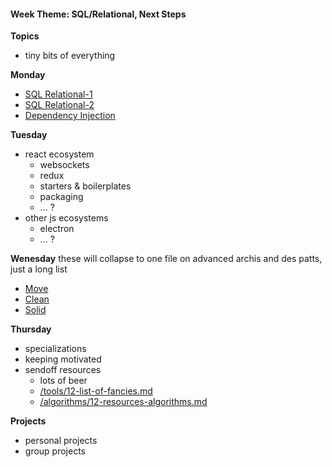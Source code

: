 <h4 class="weektheme">Week Theme: SQL/Relational, Next Steps</h4>
  
**Topics**  
  * tiny bits of everything  
  
**Monday**  
  * [SQL Relational-1](https://github.com/jankeLearning/content-md/blob/master/databases/11-SQL-relational-1.md)
  * [SQL Relational-2](https://github.com/jankeLearning/content-md/blob/master/databases/11-SQL-relational-2.md)  
  * [Dependency Injection](https://github.com/jankeLearning/content-md/blob/master/app-design/11-dependency-injection.md)  

**Tuesday**  
  * react ecosystem  
    * websockets  
    * redux  
    * starters & boilerplates  
    * packaging  
    * ... ? 
  * other js ecosystems  
    * electron  
    * ... ?

**Wenesday**   these will collapse to one file on advanced archis and des patts, just a long list
  * [Move](https://github.com/jankeLearning/content-md/blob/master/app-design/11-MOVE.md)  
  * [Clean](https://github.com/jankeLearning/content-md/blob/master/app-design/11-CLEAN.md)
  * [Solid](https://github.com/jankeLearning/content-md/blob/master/app-design/11-SOLID.md)

**Thursday**   
  * specializations  
  * keeping motivated 
  * sendoff resources  
    * lots of beer  
    * [/tools/12-list-of-fancies.md](https://github.com/jankeLearning/content-md/blob/master/tools/12-list-of-fancies.md) 
    * [/algorithms/12-resources-algorithms.md](https://github.com/jankeLearning/content-md/blob/master/algorithms/12-resources-algorithms.md)  
  


**Projects**  
  * personal projects
  * group projects



 